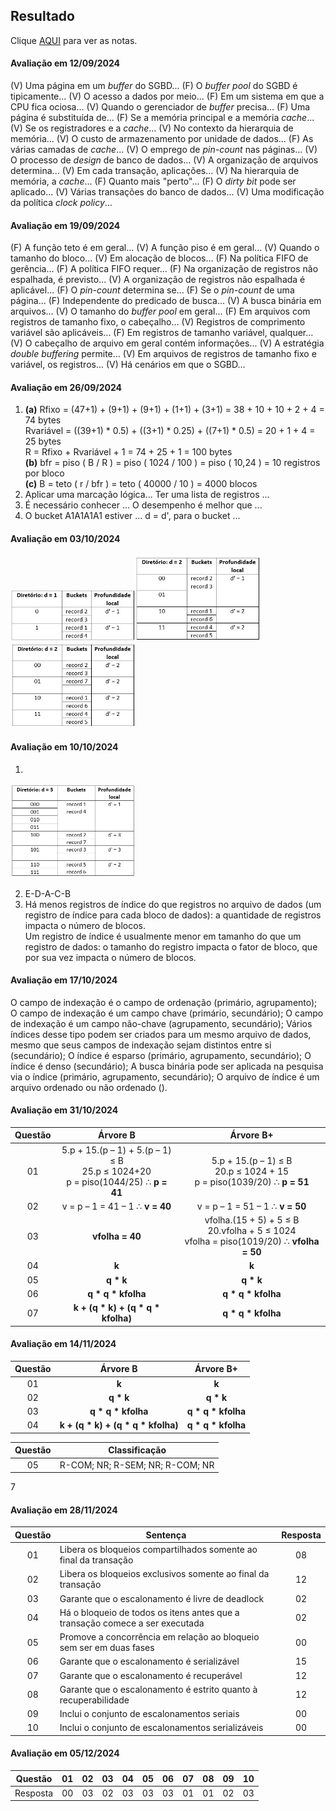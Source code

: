 ## Resultado

Clique [AQUI](../media/sgbd-2024-2-bcc-resumo.pdf) para ver as notas.

#### Avaliação em 12/09/2024

(V) Uma página em um _buffer_ do SGBD... (F) O _buffer pool_ do SGBD é tipicamente... (V) O acesso a dados por meio... (F) Em um sistema em que a CPU fica ociosa... (V) Quando o gerenciador de _buffer_ precisa... (F) Uma página é substituída de... (F) Se a memória principal e a memória _cache_... (V) Se os registradores e a _cache_... (V) No contexto da hierarquia de memória... (V) O custo de armazenamento por unidade de dados... (F) As várias camadas de _cache_... (V) O emprego de _pin-count_ nas páginas... (V) O processo de _design_ de banco de dados... (V) A organização de arquivos determina... (V) Em cada transação, aplicações... (V) Na hierarquia de memória, a _cache_... (F) Quanto mais "perto"... (F) O _dirty bit_ pode ser aplicado... (V) Várias transações do banco de dados... (V) Uma modificação da política _clock policy_... 

#### Avaliação em 19/09/2024

(F) A função teto é em geral... (V) A função piso é em geral... (V) Quando o tamanho do bloco... (V) Em alocação de blocos... (F) Na política FIFO de gerência... (F) A política FIFO requer... (F) Na organização de registros não espalhada, é previsto... (V) A organização de registros não espalhada é aplicável... (F) O _pin-count_ determina se... (F) Se o _pin-count_ de uma página... (F) Independente do predicado de busca... (V) A busca binária em arquivos... (V) O tamanho do _buffer pool_ em geral... (F) Em arquivos com registros de tamanho fixo, o cabeçalho... (V) Registros de comprimento variável são aplicáveis... (F) Em registros de tamanho variável, qualquer... (V) O cabeçalho de arquivo em geral contém informações... (V) A estratégia _double buffering_ permite... (V) Em arquivos de registros de tamanho fixo e variável, os registros... (V) Há cenários em que o SGBD...

#### Avaliação em 26/09/2024
1. **(a)** Rfixo = (47+1) + (9+1) + (9+1) + (1+1) + (3+1) = 38 + 10 + 10 + 2 + 4 = 74 bytes<br>Rvariável = ((39+1) * 0.5) + ((3+1) * 0.25) + ((7+1) * 0.5) = 20 + 1 + 4 = 25 bytes<br>R = Rfixo + Rvariável + 1 = 74 + 25 + 1 = 100 bytes<br>**(b)** bfr = piso ( B / R ) = piso ( 1024 / 100 ) = piso ( 10,24 ) = 10 registros por bloco<br>**(c)** B = teto ( r / bfr ) = teto ( 40000 / 10 ) = 4000 blocos
2. Aplicar uma marcação lógica... Ter uma lista de registros ...
3. É necessário conhecer ... O desempenho é melhor que ...
4. O bucket A1A1A1A1 estiver ... d = d', para o bucket ...

#### Avaliação em 03/10/2024

<img src="../media/ava-20241003-1.jpg" width="200"><img src="../media/ava-20241003-2.jpg" width="200"><img src="../media/ava-20241003-3.jpg" width="200">

#### Avaliação em 10/10/2024

1.
<img src="../media/ava-20241003-4.jpg" width="200">

2. E-D-A-C-B
3. Há menos registros de índice do que registros no arquivo de dados (um registro de índice para cada bloco de dados): a quantidade de registros impacta o número de blocos.<br>Um registro de índice é usualmente menor em tamanho do que um registro de dados: o tamanho do registro impacta o fator de bloco, que por sua vez impacta o número de blocos.

#### Avaliação em 17/10/2024

O campo de indexação é o campo de ordenação (primário, agrupamento); O campo de indexação é um campo chave (primário, secundário); O campo de indexação é um campo não-chave (agrupamento, secundário); Vários índices desse tipo podem ser criados para um mesmo arquivo de dados, mesmo que seus campos de indexação sejam distintos entre si (secundário); O índice é esparso (primário, agrupamento, secundário); O índice é denso (secundário); A busca binária pode ser aplicada na pesquisa via o índice (primário, agrupamento, secundário); O arquivo de índice é um arquivo ordenado ou não ordenado ().

#### Avaliação em 31/10/2024

|Questão|Árvore B|Árvore B+|
|:-:|:-:|:-:|
|01|5.p + 15.(p – 1) + 5.(p – 1) &#8804; B<br>25.p &#8804; 1024+20<br>p = piso(1044/25) &#8756; **p = 41**|5.p + 15.(p – 1) &#8804; B<br>20.p &#8804; 1024 + 15<br>p = piso(1039/20) &#8756; **p = 51**|
|02|v = p – 1 = 41 – 1 &#8756; **v = 40**|v = p – 1 = 51 – 1 &#8756; **v = 50**|
|03|**vfolha = 40**|vfolha.(15 + 5) + 5 &#8804; B<br>20.vfolha + 5 &#8804; 1024<br>vfolha = piso(1019/20) &#8756; **vfolha = 50**|
|04|**k**|**k**|
|05|**q * k**|**q * k**|
|06|**q * q * kfolha**|**q * q * kfolha**|
|07|**k + (q * k) + (q * q * kfolha)**|**q * q * kfolha**|

#### Avaliação em 14/11/2024

|Questão|Árvore B|Árvore B+|
|:-:|:-:|:-:|
|01|**k**|**k**|
|02|**q * k**|**q * k**|
|03|**q * q * kfolha**|**q * q * kfolha**|
|04|**k + (q * k) + (q * q * kfolha)**|**q * q * kfolha**|

|Questão|Classificação|
|:-:|:-:|
|05|R-COM; NR; R-SEM; NR; R-COM; NR|
7

#### Avaliação em 28/11/2024

|Questão|Sentença|Resposta|
|:-:|-|:-:|
|01|Libera os bloqueios compartilhados somente ao final da transação|08|
|02|Libera os bloqueios exclusivos somente ao final da transação|12|
|03|Garante que o escalonamento é livre de deadlock|02|
|04|Há o bloqueio de todos os itens antes que a transação comece a ser executada|02|
|05|Promove a concorrência em relação ao bloqueio sem ser em duas fases|00|
|06|Garante que o escalonamento é serializável|15|
|07|Garante que o escalonamento é recuperável|12|
|08|Garante que o escalonamento é estrito quanto à recuperabilidade|12|
|09|Inclui o conjunto de escalonamentos seriais|00|
|10|Inclui o conjunto de escalonamentos serializáveis|00|

#### Avaliação em 05/12/2024

|Questão|01|02|03|04|05|06|07|08|09|10|
|:-:|:-:|:-:|:-:|:-:|:-:|:-:|:-:|:-:|:-:|:-:|
|Resposta|00|03|02|03|03|03|01|01|02|03|
